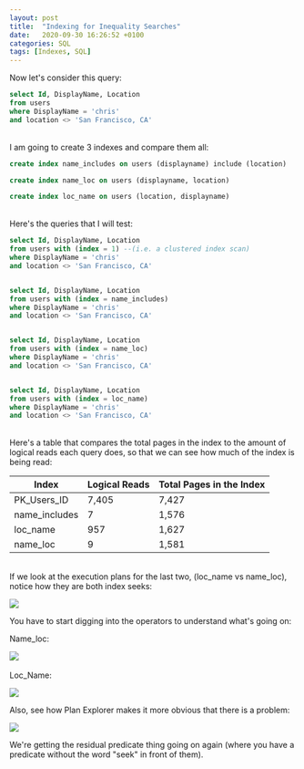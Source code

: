 ```yaml
---
layout: post
title:  "Indexing for Inequality Searches"
date:   2020-09-30 16:26:52 +0100
categories: SQL
tags: [Indexes, SQL]
---
```

<!--- categories: jekyll update --->
Now let's consider this query:

```sql
select Id, DisplayName, Location
from users
where DisplayName = 'chris'
and location <> 'San Francisco, CA'
```
\
I am going to create 3 indexes and compare them all:

```sql
create index name_includes on users (displayname) include (location)

create index name_loc on users (displayname, location)

create index loc_name on users (location, displayname)
```
\
Here's the queries that I will test:
```sql
select Id, DisplayName, Location
from users with (index = 1) --(i.e. a clustered index scan)
where DisplayName = 'chris'
and location <> 'San Francisco, CA'


select Id, DisplayName, Location
from users with (index = name_includes)
where DisplayName = 'chris'
and location <> 'San Francisco, CA'


select Id, DisplayName, Location
from users with (index = name_loc)
where DisplayName = 'chris'
and location <> 'San Francisco, CA'


select Id, DisplayName, Location
from users with (index = loc_name)
where DisplayName = 'chris'
and location <> 'San Francisco, CA'
```
\
Here's a table that compares the total pages in the index to the amount of logical reads each query does, so that we can see how much of the index is being read: 
<!--- https://www.tablesgenerator.com/markdown_tables --->

| Index         | Logical Reads | Total Pages in the Index |
|---------------|---------------|--------------------------|
| PK_Users_ID   | 7,405         | 7,427                    |
| name_includes | 7             | 1,576                    |
| loc_name      | 957           | 1,627                    |
| name_loc      | 9             | 1,581                    |

\
If we look at the execution plans for the last two, (loc_name vs name_loc), notice how they are both index seeks:

![](/notes/images/2020-10-12-13-48-32.png)

You have to start digging into the operators to understand what's going on:

Name_loc:

![](/notes/images/2020-10-14-08-44-01.png)
\
\
Loc_Name:

![](/notes/images/2020-10-12-13-55-02.png)

Also, see how Plan Explorer makes it more obvious that there is a problem:

![](/notes/images/2020-10-14-08-48-23.png)

We're getting the residual predicate thing going on again (where you have a predicate without the word "seek" in front of them). 